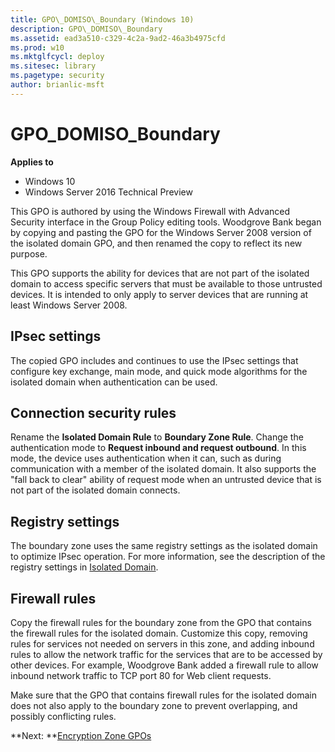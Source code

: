 ```yaml
---
title: GPO\_DOMISO\_Boundary (Windows 10)
description: GPO\_DOMISO\_Boundary
ms.assetid: ead3a510-c329-4c2a-9ad2-46a3b4975cfd
ms.prod: w10
ms.mktglfcycl: deploy
ms.sitesec: library
ms.pagetype: security
author: brianlic-msft
---
```


# GPO\_DOMISO\_Boundary

**Applies to**
-   Windows 10
-   Windows Server 2016 Technical Preview

This GPO is authored by using the Windows Firewall with Advanced Security interface in the Group Policy editing tools. Woodgrove Bank began by copying and pasting the GPO for the Windows Server 2008 version of the isolated domain GPO, and then renamed the copy to reflect its new purpose.

This GPO supports the ability for devices that are not part of the isolated domain to access specific servers that must be available to those untrusted devices. It is intended to only apply to server devices that are running at least Windows Server 2008.

## IPsec settings

The copied GPO includes and continues to use the IPsec settings that configure key exchange, main mode, and quick mode algorithms for the isolated domain when authentication can be used.

## Connection security rules


Rename the **Isolated Domain Rule** to **Boundary Zone Rule**. Change the authentication mode to **Request inbound and request outbound**. In this mode, the device uses authentication when it can, such as during communication with a member of the isolated domain. It also supports the "fall back to clear" ability of request mode when an untrusted device that is not part of the isolated domain connects.

## Registry settings


The boundary zone uses the same registry settings as the isolated domain to optimize IPsec operation. For more information, see the description of the registry settings in [Isolated Domain](isolated-domain.md).

## Firewall rules


Copy the firewall rules for the boundary zone from the GPO that contains the firewall rules for the isolated domain. Customize this copy, removing rules for services not needed on servers in this zone, and adding inbound rules to allow the network traffic for the services that are to be accessed by other devices. For example, Woodgrove Bank added a firewall rule to allow inbound network traffic to TCP port 80 for Web client requests.

Make sure that the GPO that contains firewall rules for the isolated domain does not also apply to the boundary zone to prevent overlapping, and possibly conflicting rules.

**Next: **[Encryption Zone GPOs](encryption-zone-gpos.md)
